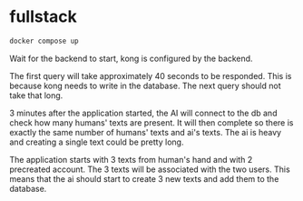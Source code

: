 # fullstack

```bash
docker compose up
```

Wait for the backend to start, kong is configured by the backend.

The first query will take approximately 40 seconds to be responded. This is because kong needs to write in the database.
The next query should not take that long.

3 minutes after the application started, the AI will connect to the db and check how many humans' texts are present. It will then complete
so there is exactly the same number of humans' texts and ai's texts. The ai is heavy and creating a single text could be pretty long.

The application starts with 3 texts from human's hand and with 2 precreated account. The 3 texts will be associated with the two users.
This means that the ai should start to create 3 new texts and add them to the database.

